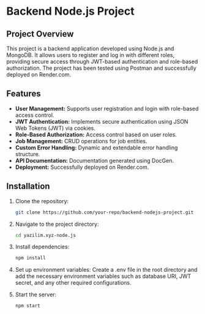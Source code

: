 # Backend Node.js Project

## Project Overview
This project is a backend application developed using Node.js and MongoDB. It allows users to register and log in with different roles, providing secure access through JWT-based authentication and role-based authorization. The project has been tested using Postman and successfully deployed on Render.com.

## Features
- **User Management:** Supports user registration and login with role-based access control.
- **JWT Authentication:** Implements secure authentication using JSON Web Tokens (JWT) via cookies.
- **Role-Based Authorization:** Access control based on user roles.
- **Job Management:** CRUD operations for job entities.
- **Custom Error Handling:** Dynamic and extendable error handling structure.
- **API Documentation:** Documentation generated using DocGen.
- **Deployment:** Successfully deployed on Render.com.

## Installation

1. Clone the repository:
   ```bash
   git clone https://github.com/your-repo/backend-nodejs-project.git

2. Navigate to the project directory:
   
   ```bash
   cd yazilim.xyz-node.js

2. Install dependencies:

   ```bash
   npm install

3. Set up environment variables:
  Create a .env file in the root directory and add the necessary environment variables such as database URI, JWT secret, and any other required configurations.

4. Start the server:
   ```bash
   npm start



   
